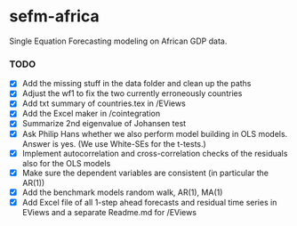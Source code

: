 # sefm-africa
Single Equation Forecasting modeling on African GDP data.

### TODO

- [x] Add the missing stuff in the data folder and clean up the paths
- [x] Adjust the wf1 to fix the two currently erroneously countries
- [x] Add txt summary of countries.tex in /EViews
- [x] Add the Excel maker in /cointegration
- [x] Summarize 2nd eigenvalue of Johansen test
- [x] Ask Philip Hans whether we also perform model building in OLS models. Answer is yes. (We use White-SEs for the t-tests.)
- [x] Implement autocorrelation and cross-correlation checks of the residuals also for the OLS models
- [x] Make sure the dependent variables are consistent (in particular the AR(1))
- [x] Add the benchmark models random walk, AR(1), MA(1)
- [x] Add Excel file of all 1-step ahead forecasts and residual time series in EViews and a separate Readme.md for /EViews